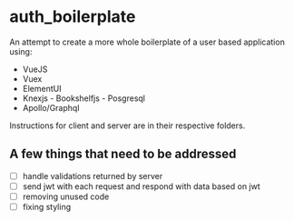 # auth_boilerplate

An attempt to create a more whole boilerplate of a user based application using:

 * VueJS
 * Vuex
 * ElementUI
 * Knexjs - Bookshelfjs - Posgresql
 * Apollo/Graphql
 
Instructions for client and server are in their respective folders.

## A few things that need to be addressed

- [ ] handle validations returned by server
- [ ] send jwt with each request and respond with data based on jwt
- [ ] removing unused code
- [ ] fixing styling
